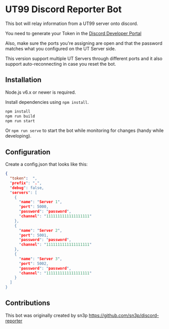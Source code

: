 # UT99 Discord Reporter Bot

This bot will relay information from a UT99 server onto discord.

You need to generate your Token in the [Discord Developer Portal](https://discord.com/developers/applications)

Also, make sure the ports you're assigning are open and that the password matches what you configured on the UT Server side.

This version support multiple UT Servers through different ports and it also support auto-reconnecting in case you reset the bot.


## Installation

Node.js v6.x or newer is required.

Install dependencies using `npm install`.

```bash
npm install
npm run build
npm run start
```

Or `npm run serve` to start the bot while monitoring for changes (handy while developing).

## Configuration

Create a config.json that looks like this:

```json
{
  "token":  ",
  "prefix": ".",
  "debug": false,
  "servers": [
    {
      "name": "Server 1",
      "port": 5000,
      "password": "password",
      "channel": "1111111111111111111"
    },
    {
      "name": "Server 2",
      "port": 5001,
      "password": "password",
      "channel": "1111111111111111111"
    },
    {
      "name": "Server 3",
      "port": 5002,
      "password": "password",
      "channel": "1111111111111111111"
    }
  ]
}
```

## Contributions

This bot was originally created by sn3p https://github.com/sn3p/discord-reporter